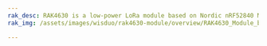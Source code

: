```yaml
---
rak_desc: RAK4630 is a low-power LoRa module based on Nordic nRF52840 MCU that supports Bluetooth 5.0 (Bluetooth Low Energy) and the newest SX1262 LoRa transceiver from Semtech. RAK4630 firmware is based on RUI3.
rak_img: /assets/images/wisduo/rak4630-module/overview/RAK4630_Module_buy.png

---
```


<rk-redirect to="/Product-Categories/WisDuo/RAK4630/Overview/" />